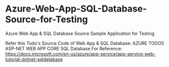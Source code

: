# Azure-Web-App-SQL-Database-Source-for-Testing
Azure Web App &amp; SQL Database Source Sample Application for Testing

Refer this Todo's Source Code of Web App & SQL Database: AZURE TODOS ASP-NET WEB APP CORE SQL Database
For Reference: https://docs.microsoft.com/en-us/azure/app-service/app-service-web-tutorial-dotnet-sqldatabase
